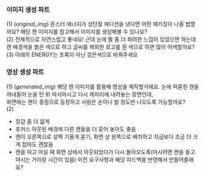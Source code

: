 ### 이미지 생성 파트
(1) (*original_img*) 몬스터 에너지가 성탄절 에디션을 낸다면 어떤 패키징이 나올 법할까요? 해당 캔 이미지를 참고해서 이미지를 생성해볼 수 있나요?  
(2) 전체적으로 자연스럽고 좋네요! 근데 눈에 띌 좀 더 화려한 느낌이 있었으면 하는데 캔 배경색을 붉은 색으로 하고 글씨를 제외한 로고를 흰 색으로 하면 많이 어색할까요?  
(3) 아래의 ENERGY는 초록이 아닌 검은색으로 바꿔주세요  

### 영상 생성 파트
(1) (*generated_img*) 해당 캔 이미지를 활용해 영상을 제작할거예요. 눈에 파묻힌 캔을 꺼내들어 눈을 턴 뒤 따서마시고 다시 제자리에 내려놓는 장면인데,  
화면에는 캔이 중점으로 등장하고 사람은 손이나 발 정도만 나오도록 가능할까요?  
(2)
- 장갑 좀 더 얇게  
- 포커스 아웃된 배경에 다른 캔들을 더 묻어 놓아도 좋음
- 캔이 오른쪽으로 살짝 기울게 묻기, 화면 상 왼쪽으로 배치하고 지금보다 조금 더 크게 잡아도 괜찮음
- 캔을 따고 마실 때 화면 상에서 아웃되었다가 다시 돌아오도록(마시려면 캔을 들고 마시는 거리랑 시간이 있음)
이전 요구사항과 해당 피드백을 반영해서 만들어줄래요?
